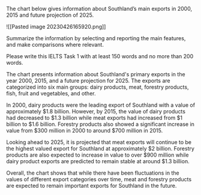 The chart below gives information about Southland’s main exports in 2000, 2015 and future projection of 2025.

![[Pasted image 20230426165920.png]]

Summarize the information by selecting and reporting the main features, and make comparisons where relevant.

Please write this IELTS Task 1 with at least 150 words and no more than 200 words.


The chart presents information about Southland's primary exports in the year 2000, 2015, and a future projection for 2025. The exports are categorized into six main groups: dairy products, meat, forestry products, fish, fruit and vegetables, and other.

In 2000, dairy products were the leading export of Southland with a value of approximately $1.8 billion. However, by 2015, the value of dairy products had decreased to $1.3 billion while meat exports had increased from $1 billion to $1.6 billion. Forestry products also showed a significant increase in value from $300 million in 2000 to around $700 million in 2015.

Looking ahead to 2025, it is projected that meat exports will continue to be the highest valued export for Southland at approximately $2 billion. Forestry products are also expected to increase in value to over $900 million while dairy product exports are predicted to remain stable at around $1.3 billion.

Overall, the chart shows that while there have been fluctuations in the values of different export categories over time, meat and forestry products are expected to remain important exports for Southland in the future.

